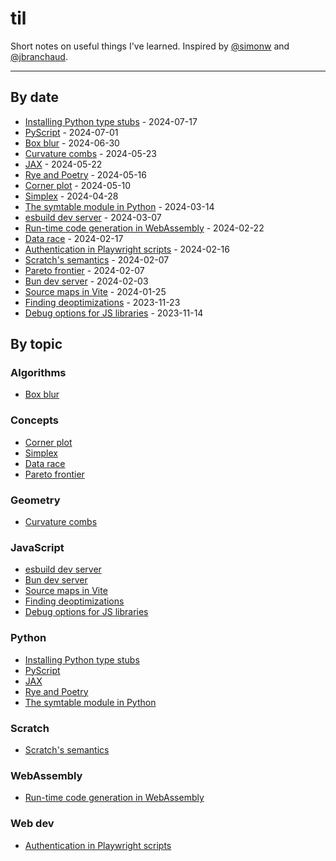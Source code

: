 # til

Short notes on useful things I've learned. Inspired by [@simonw](https://github.com/simonw/til) and [@jbranchaud](https://github.com/jbranchaud/til).

---

## By date

- [Installing Python type stubs](./python/2024-07-17-installing-Python-type-stubs.md) - 2024-07-17
- [PyScript](./python/2024-07-01-PyScript.md) - 2024-07-01
- [Box blur](./algorithms/2024-06-30-Box-blur.ipynb) - 2024-06-30
- [Curvature combs](./geometry/2024-05-23-Curvature-combs.ipynb) - 2024-05-23
- [JAX](./python/2024-05-22-JAX.md) - 2024-05-22
- [Rye and Poetry](./python/2024-05-16-Rye-and-Poetry.md) - 2024-05-16
- [Corner plot](./concepts/2024-05-10-Corner-plot.md) - 2024-05-10
- [Simplex](./concepts/2024-04-28-Simplex.md) - 2024-04-28
- [The symtable module in Python](./python/2024-03-14-The-symtable-module.md) - 2024-03-14
- [esbuild dev server](./js/2024-03-07-esbuild-dev-server.md) - 2024-03-07
- [Run-time code generation in WebAssembly](./wasm/2024-02-22-Run-time-code-generation.md) - 2024-02-22
- [Data race](./concepts/2024-02-17-Data-race.md) - 2024-02-17
- [Authentication in Playwright scripts](./webdev/2024-02-16-Authentication-in-Playwright-scripts.md) - 2024-02-16
- [Scratch's semantics](./scratch/2024-02-07-Scratch-looping-semantics.md) - 2024-02-07
- [Pareto frontier](./concepts/2024-02-07-Pareto-frontier.md) - 2024-02-07
- [Bun dev server](./js/2024-02-03-Bun-dev-server.md) - 2024-02-03
- [Source maps in Vite](./js/2024-01-25-Source-maps-in-Vite.md) - 2024-01-25
- [Finding deoptimizations](./js/2023-11-23-Finding-deoptimizations.md) - 2023-11-23
- [Debug options for JS libraries](./js/2023-11-14-Debug-options.md) - 2023-11-14

## By topic

### Algorithms

- [Box blur](./algorithms/2024-06-30-Box-blur.ipynb)

### Concepts

- [Corner plot](./concepts/2024-05-10-Corner-plot.md)
- [Simplex](./concepts/2024-04-28-Simplex.md)
- [Data race](./concepts/2024-02-17-Data-race.md)
- [Pareto frontier](./concepts/2024-02-07-Pareto-frontier.md)

### Geometry

- [Curvature combs](./geometry/2024-05-23-Curvature-combs.ipynb)

### JavaScript

- [esbuild dev server](./js/2024-03-07-esbuild-dev-server.md)
- [Bun dev server](./js/2024-02-03-Bun-dev-server.md)
- [Source maps in Vite](./js/2024-01-25-Source-maps-in-Vite.md)
- [Finding deoptimizations](./js/2023-11-23-Finding-deoptimizations.md)
- [Debug options for JS libraries](./js/2023-11-14-Debug-options.md)

### Python

- [Installing Python type stubs](./python/2024-07-17-installing-Python-type-stubs.md)
- [PyScript](./python/2024-07-01-PyScript.md)
- [JAX](./python/2024-05-22-JAX.md)
- [Rye and Poetry](./python/2024-05-16-Rye-and-Poetry.md)
- [The symtable module in Python](./python/2024-03-14-The-symtable-module.md)

### Scratch

- [Scratch's semantics](./scratch/2024-02-07-Scratch-looping-semantics.md)

### WebAssembly

- [Run-time code generation in WebAssembly](./wasm/2024-02-22-Run-time-code-generation.md)

### Web dev

- [Authentication in Playwright scripts](./webdev/2024-02-16-Authentication-in-Playwright-scripts.md)
